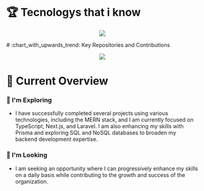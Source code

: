 # :trophy: Tecnologys that i know
<p align="center">
  <a>
    <img src="https://skillicons.dev/icons?i=nextjs,nodejs,typescript,mysql,mongodb,prisma,react,js,firebase,html,css,express,vscode,stackoverflow,tailwind,vercel,netlify,github,figma,laravel&perline=5" />
  </a>
</p>
# :chart_with_upwards_trend: Key Repositories and Contributions

<p align="center">
  <a >
    <img src="https://api.githubtrends.io/user/svg/rayhanalmim/repos?time_range=one_year&include_private=true&group=private&loc_metric=changed&theme=dark" />
  </a>
</p>


# :pushpin: Current Overview

### :dart: I'm Exploring 
- I have successfully completed several projects using various technologies, including the MERN stack, and I am currently focused on TypeScript, Next.js, and Laravel. I am also enhancing my skills with Prisma and exploring SQL and NoSQL databases to broaden my backend development expertise.

### :mag_right: I'm Looking 
- I am seeking an opportunity where I can progressively enhance my skills on a daily basis while contributing to the growth and success of the organization.
